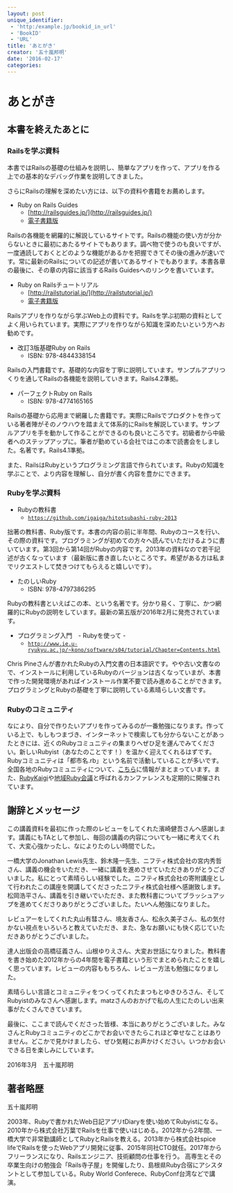 ```yaml
---
layout: post
unique_identifier:
 - 'http:/example.jp/bookid_in_url'
 - 'BookID'
 - 'URL'
title: 'あとがき'
creator: '五十嵐邦明'
date: '2016-02-17'
categories:
---
```


# あとがき

## 本書を終えたあとに

### Railsを学ぶ資料

本書ではRailsの基礎の仕組みを説明し、簡単なアプリを作って、アプリを作る上での基本的なデバッグ作業を説明してきました。

さらにRailsの理解を深めたい方には、以下の資料や書籍をお薦めします。

- Ruby on Rails Guides
  - [http://railsguides.jp/](http://railsguides.jp/)
  - [電子書籍版](http://tatsu-zine.com/books/railsguides)

Railsの各機能を網羅的に解説しているサイトです。Railsの機能の使い方が分からないときに最初にあたるサイトでもあります。調べ物で使うのも良いですが、一度通読しておくとどのような機能があるかを把握できてその後の進みが速いです。常に最新のRailsについての記述が書いてあるサイトでもあります。本書各章の最後に、その章の内容に該当するRails Guidesへのリンクを書いています。

- Ruby on Railsチュートリアル
  - [http://railstutorial.jp/](http://railstutorial.jp/)
  - [電子書籍版](http://tatsu-zine.com/books/railstutorial)

Railsアプリを作りながら学ぶWeb上の資料です。Railsを学ぶ初期の資料としてよく用いられています。実際にアプリを作りながら知識を深めたいという方へお勧めです。

- 改訂3版基礎Ruby on Rails
  - ISBN: 978-4844338154

Railsの入門書籍です。基礎的な内容を丁寧に説明しています。サンプルアプリつくりを通してRailsの各機能を説明していきます。Rails4.2準拠。

- パーフェクトRuby on Rails
  - ISBN: 978-4774165165

Railsの基礎から応用まで網羅した書籍です。実際にRailsでプロダクトを作っている著者陣がそのノウハウを踏まえて体系的にRailsを解説しています。サンプルアプリを手を動かして作ることができるのも良いところです。初級者から中級者へのステップアップに。筆者が勤めている会社ではこの本で読書会をしました。名著です。Rails4.1準拠。

また、RailsはRubyというプログラミング言語で作られています。Rubyの知識を学ぶことで、より内容を理解し、自分が書く内容を豊かにできます。

### Rubyを学ぶ資料

- Rubyの教科書
  - [`https://github.com/igaiga/hitotsubashi-ruby-2013`](https://github.com/igaiga/hitotsubashi-ruby-2013)

拙著の教科書、Ruby版です。本書の内容の前に半年間、Rubyのコースを行い、その際の資料です。プログラミングが初めての方々へ読んでいただけるように書いています。第3回から第14回がRubyの内容です。2013年の資料なので若干記述が古くなっています（最新版に書き直したいところです。希望がある方は私までリクエストして焚きつけてもらえると嬉しいです）。

- たのしいRuby
  - ISBN: 978-4797386295

Rubyの教科書といえばこの本、という名著です。分かり易く、丁寧に、かつ網羅的にRubyの説明をしています。最新の第五版が2016年2月に発売されています。

- プログラミング入門　- Rubyを使って -
  - [`http://www.ie.u-ryukyu.ac.jp/~kono/software/s04/tutorial/Chapter=Contents.html`](http://www.ie.u-ryukyu.ac.jp/~kono/software/s04/tutorial/Chapter=Contents.html)

Chris Pineさんが書かれたRubyの入門文書の日本語訳です。やや古い文書なので、インストールに利用しているRubyのバージョンは古くなっていまが、本書で作った開発環境があればインストール作業不要で読み進めることができます。プログラミングとRubyの基礎を丁寧に説明している素晴らしい文書です。

### Rubyのコミュニティ

なにより、自分で作りたいアプリを作ってみるのが一番勉強になります。作っている上で、もしもつまづき、インターネットで検索しても分からないことがあったときには、近くのRubyコミュニティの集まりへぜひ足を運んでみてください。新しいRubyist（あなたのことです！）を温かく迎えてくれるはずです。Rubyコミュニティは「都市名.rb」という名前で活動していることが多いです。全国各地のRubyコミュニティについて、[こちら](https://github.com/ruby-no-kai/official/wiki/RegionalRubyistMeetUp)に情報がまとまっています。また、[RubyKaigi](http://rubykaigi.org/)や[地域Ruby会議](http://regional.rubykaigi.org/)と呼ばれるカンファレンスも定期的に開催されています。

## 謝辞とメッセージ

この講義資料を最初に作った際のレビューをしてくれた濱崎健吾さんへ感謝します。講義にもTAとして参加し、毎回の講義の内容についても一緒に考えてくれて、大変心強かったし、なによりたのしい時間でした。

一橋大学のJonathan Lewis先生、鈴木隆一先生、ニフティ株式会社の宮内秀哲さん、講義の機会をいただき、一緒に講義を進めさせていただきありがとうございました。私にとって素晴らしい経験でした。ニフティ株式会社の寄附講座として行われたこの講座を開講してくださったニフティ株式会社様へ感謝致します。松岡浩平さん、講義を引き継いでいただき、また教科書についてブラッシュアップを進めてくださりありがとうございました。たいへん勉強になりました。

レビュアーをしてくれた丸山有彗さん、境友香さん、松永久美子さん、私の気付かない視点をいろいろと教えていただき、また、急なお願いにも快く応じていただきありがとうございました。

達人出版会の高橋征義さん、山根ゆりえさん、大変お世話になりました。教科書を書き始めた2012年からの4年間を電子書籍という形でまとめられたことを嬉しく思っています。レビューの内容ももちろん、レビュー方法も勉強になりました。

素晴らしい言語とコミュニティをつくってくれたまつもとゆきひろさん、そしてRubyistのみなさんへ感謝します。matzさんのおかげで私の人生にたのしい出来事がたくさんできています。

最後に、ここまで読んでくださった皆様、本当にありがとうございました。みなさんとRubyコミュニティのどこかでお会いできたらこれほど幸せなことはありません。どこかで見かけましたら、ぜひ気軽にお声かけください。いつかお会いできる日を楽しみにしています。

2016年3月　五十嵐邦明

## 著者略歴

五十嵐邦明

2003年、Rubyで書かれたWeb日記アプリtDiaryを使い始めてRubyistになる。2010年から株式会社万葉でRailsを仕事で使いはじめる。2012年から2年間、一橋大学で非常勤講師としてRubyとRailsを教える。2013年から株式会社spice lifeでRailsを使ったWebアプリ開発に従事、2015年同社CTO就任。2017年からフリーランスになり、Railsエンジニア、技術顧問の仕事を行う。
高専生とその卒業生向けの勉強会「Rails寺子屋」を開催したり、島根県Ruby合宿にアシスタントとして参加している。Ruby World Conferece、RubyConf台湾などで講演。
